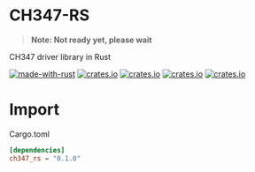 # CH347-RS

> **Note: Not ready yet, please wait**

<p align="center">

CH347 driver library in Rust

[![made-with-rust](https://img.shields.io/badge/Made%20with-Rust-red.svg)](https://www.rust-lang.org/)
[![crates.io](https://img.shields.io/crates/l/ch347-rs.svg)](https://crates.io/crates/ch347_rs)
[![crates.io](https://img.shields.io/crates/d/ch347-rs.svg)](https://crates.io/crates/ch347_rs)
[![crates.io](https://img.shields.io/crates/v/ch347-rs.svg)](https://crates.io/crates/ch347_rs)
[![crates.io](https://img.shields.io/badge/docs.rs-latest-blue)](https://docs.rs/ch347_rs/latest/ch347_rs/)

</p>

# Import

Cargo.toml

```toml
[dependencies]
ch347_rs = "0.1.0"
```

